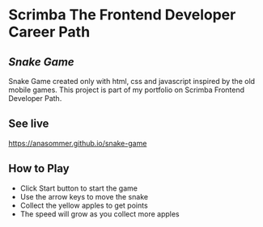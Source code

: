 # Scrimba The Frontend Developer Career Path
## _Snake Game_


Snake Game created only with html, css and javascript inspired by the old mobile games. This project is part of my portfolio on Scrimba Frontend Developer Path.

## See live
https://anasommer.github.io/snake-game

## How to Play

- Click Start button to start the game
- Use the arrow keys to move the snake
- Collect the yellow apples to get points
- The speed will grow as you collect more apples